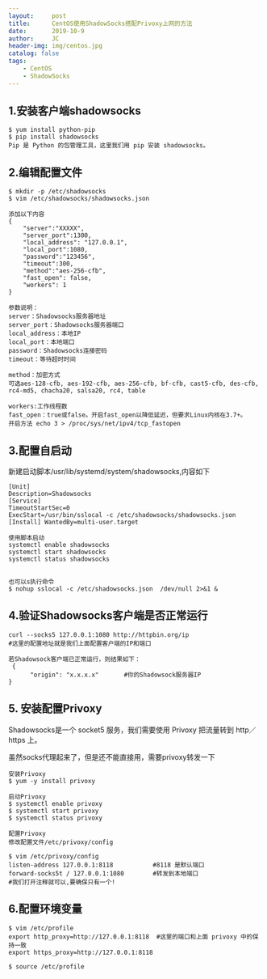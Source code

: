 ```yaml
---
layout:     post
title:      CentOS使用ShadowSocks搭配Privoxy上网的方法
date:       2019-10-9
author:     JC
header-img: img/centos.jpg
catalog: false
tags:
    - CentOS
    - ShadowSocks
---
```


## 1.安装客户端shadowsocks
```
$ yum install python-pip
$ pip install shadowsocks
Pip 是 Python 的包管理工具，这里我们用 pip 安装 shadowsocks。
```
## 2.编辑配置文件

```
$ mkdir -p /etc/shadowsocks
$ vim /etc/shadowsocks/shadowsocks.json

添加以下内容
{ 
    "server":"XXXXX",
    "server_port":1300,
    "local_address": "127.0.0.1",
    "local_port":1080,
    "password":"123456",
    "timeout":300,
    "method":"aes-256-cfb",
    "fast_open": false,
    "workers": 1
}

参数说明：
server：Shadowsocks服务器地址
server_port：Shadowsocks服务器端口
local_address：本地IP
local_port：本地端口
password：Shadowsocks连接密码
timeout：等待超时时间

method：加密方式
可选aes-128-cfb, aes-192-cfb, aes-256-cfb, bf-cfb, cast5-cfb, des-cfb, rc4-md5, chacha20, salsa20, rc4, table

workers:工作线程数
fast_open：true或false。开启fast_open以降低延迟，但要求Linux内核在3.7+。
开启方法 echo 3 > /proc/sys/net/ipv4/tcp_fastopen
```

## 3.配置自启动

新建启动脚本/usr/lib/systemd/system/shadowsocks,内容如下

```
[Unit]
Description=Shadowsocks 
[Service] 
TimeoutStartSec=0 
ExecStart=/usr/bin/sslocal -c /etc/shadowsocks/shadowsocks.json 
[Install] WantedBy=multi-user.target

使用脚本启动
systemctl enable shadowsocks
systemctl start shadowsocks
systemctl status shadowsocks


也可以s执行命令
$ nohup sslocal -c /etc/shadowsocks.json  /dev/null 2>&1 &
```

## 4.验证Shadowsocks客户端是否正常运行
```
curl --socks5 127.0.0.1:1080 http://httpbin.org/ip
#这里的配置地址就是我们上面配置客户端的IP和端口

若Shadowsock客户端已正常运行，则结果如下：
 {
      "origin": "x.x.x.x"       #你的Shadowsock服务器IP
}
```

## 5. 安装配置Privoxy

Shadowsocks是一个 socket5 服务，我们需要使用 Privoxy 把流量转到 http／https 上。

虽然socks代理起来了，但是还不能直接用，需要privoxy转发一下

```
安装Privoxy
$ yum -y install privoxy

启动Privoxy
$ systemctl enable privoxy
$ systemctl start privoxy
$ systemctl status privoxy

配置Privoxy
修改配置文件/etc/privoxy/config

$ vim /etc/privoxy/config
listen-address 127.0.0.1:8118           #8118 是默认端口
forward-socks5t / 127.0.0.1:1080        #转发到本地端口
#我们打开注释就可以,要确保只有一个!

```

## 6.配置环境变量
```
$ vim /etc/profile
export http_proxy=http://127.0.0.1:8118  #这里的端口和上面 privoxy 中的保持一致
export https_proxy=http://127.0.0.1:8118

$ source /etc/profile
```



